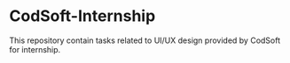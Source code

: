 # CodSoft-Internship
This repository contain tasks related to UI/UX design provided by CodSoft for internship.
